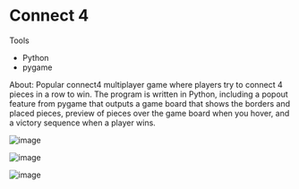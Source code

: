 # Connect 4

Tools
- Python
- pygame

About:
Popular connect4 multiplayer game where players try to connect 4 pieces in a row to win. The program is written in Python, including a popout feature from pygame that outputs a game board that shows the borders and placed pieces, preview of pieces over the game board when you hover, and a victory sequence when a player wins. 

![image](https://user-images.githubusercontent.com/107716314/218067061-6795f0f7-4464-42d7-bdff-1604267e0ea4.png)

![image](https://user-images.githubusercontent.com/107716314/218067378-74b07d00-d517-49a9-81c3-6505b033e16e.png)

![image](https://user-images.githubusercontent.com/107716314/218067446-112c06a9-f847-4ff8-84c4-f23721a428ee.png)
